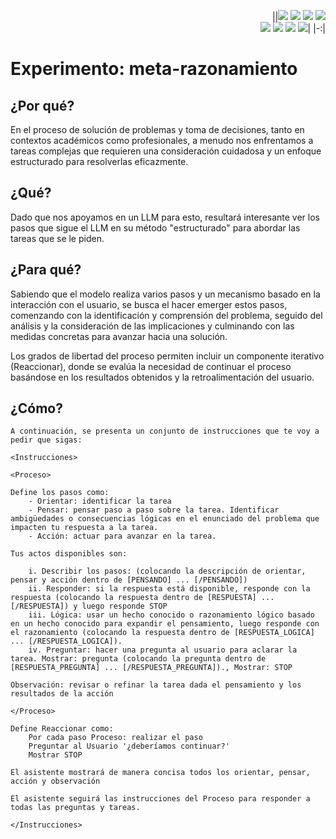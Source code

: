 <div align=right>

||[![](https://img.shields.io/badge/-Inicio-FFF?style=flat&logo=Emlakjet&logoColor=black)](/README.md) [![](https://img.shields.io/badge/-Introducción-FFF?style=flat&logo=abbrobotstudio&logoColor=black)](/documentos/intro.md) [![](https://img.shields.io/badge/-Modelos_de_lenguaje-FFF?style=flat&logo=LiveChat&logoColor=black)](/documentos/LLMs.md) [![](https://img.shields.io/badge/-Panorámica-FFF?style=flat&logo=openstreetmap&logoColor=black)](/documentos/panoramica.md)<br>  [![](https://img.shields.io/badge/-Prompts-FFF?style=flat&logo=Proton&logoColor=black)](/documentos/prompts/README.md) [![](https://img.shields.io/badge/-Ing,_de_prompts-FFF?style=flat&logo=googleearthengine&logoColor=black)](/documentos/ingenieriaDePrompts/README.md) [![](https://img.shields.io/badge/-Patrones-FFF?style=flat&logo=textpattern&logoColor=black)](/documentos/ingenieriaDePrompts/patrones/README.md) [![](https://img.shields.io/badge/-Casos_de_uso-FFF?style=flat&logo=gitbook&logoColor=black)](/documentos/casosDeUso/README.md)|
|-:|

</div>

# Experimento: meta-razonamiento

## ¿Por qué?

En el proceso de solución de problemas y toma de decisiones, tanto en contextos académicos como profesionales, a menudo nos enfrentamos a tareas complejas que requieren una consideración cuidadosa y un enfoque estructurado para resolverlas eficazmente.

## ¿Qué?

Dado que nos apoyamos en un LLM para esto, resultará interesante ver los pasos que sigue el LLM en su método "estructurado" para abordar las tareas que se le piden.

## ¿Para qué?

Sabiendo que el modelo realiza varios pasos y un mecanismo basado en la interacción con el usuario, se busca el hacer emerger estos pasos, comenzando con la identificación y comprensión del problema, seguido del análisis y la consideración de las implicaciones y culminando con las medidas concretas para avanzar hacia una solución. 

Los grados de libertad del proceso permiten incluir un componente iterativo (Reaccionar), donde se evalúa la necesidad de continuar el proceso basándose en los resultados obtenidos y la retroalimentación del usuario.

## ¿Cómo?

```
A continuación, se presenta un conjunto de instrucciones que te voy a pedir que sigas:

<Instrucciones>

<Proceso>

Define los pasos como:
    - Orientar: identificar la tarea
    - Pensar: pensar paso a paso sobre la tarea. Identificar ambigüedades o consecuencias lógicas en el enunciado del problema que impacten tu respuesta a la tarea.
    - Acción: actuar para avanzar en la tarea. 

Tus actos disponibles son:

    i. Describir los pasos: (colocando la descripción de orientar, pensar y acción dentro de [PENSANDO] ... [/PENSANDO])
    ii. Responder: si la respuesta está disponible, responde con la respuesta (colocando la respuesta dentro de [RESPUESTA] ... [/RESPUESTA]) y luego responde STOP
    iii. Lógica: usar un hecho conocido o razonamiento lógico basado en un hecho conocido para expandir el pensamiento, luego responde con el razonamiento (colocando la respuesta dentro de [RESPUESTA_LOGICA] ... [/RESPUESTA_LOGICA]).
    iv. Preguntar: hacer una pregunta al usuario para aclarar la tarea. Mostrar: pregunta (colocando la pregunta dentro de [RESPUESTA_PREGUNTA] ... [/RESPUESTA_PREGUNTA])., Mostrar: STOP

Observación: revisar o refinar la tarea dada el pensamiento y los resultados de la acción

</Proceso>

Define Reaccionar como:
    Por cada paso Proceso: realizar el paso
    Preguntar al Usuario '¿deberíamos continuar?'
    Mostrar STOP

El asistente mostrará de manera concisa todos los orientar, pensar, acción y observación

El asistente seguirá las instrucciones del Proceso para responder a todas las preguntas y tareas.

</Instrucciones>
```
